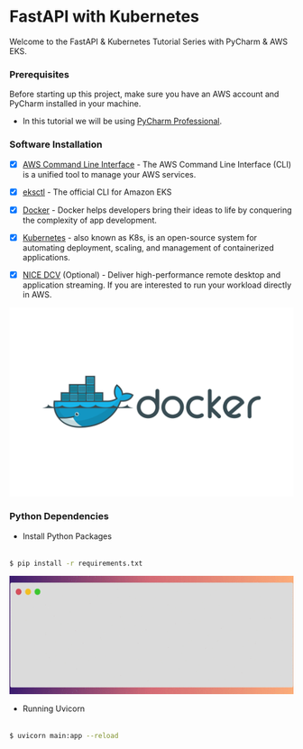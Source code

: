 # FastAPI with Kubernetes

Welcome to the FastAPI & Kubernetes Tutorial Series with PyCharm & AWS EKS.

### Prerequisites 

Before starting up this project, make sure you have an AWS account and 
PyCharm installed in your machine.

* In this tutorial we will be using [PyCharm Professional](https://www.jetbrains.com/pycharm/).


### Software Installation

- [x] [AWS Command Line Interface](https://aws.amazon.com/cli/) - The AWS Command Line Interface (CLI) is a unified tool to manage your AWS services.


- [x] [eksctl](https://eksctl.io/) - The official CLI for Amazon EKS


- [x] [Docker](https://www.docker.com/) - Docker helps developers bring their ideas to life by conquering the complexity of app development.


- [x] [Kubernetes](https://kubernetes.io/) - also known as K8s, is an 
 open-source system for automating deployment, scaling, and management of containerized applications.


- [x] [NICE DCV](https://www.nice-dcv.com/) (Optional) - Deliver high-performance remote desktop and application streaming. If 
you are interested to run your workload directly in AWS.

![k8s](./docs/images/docker.svg)

### Python Dependencies

- Install Python Packages

```bash

$ pip install -r requirements.txt

```

![requirements-install](./docs/images/requirements.gif)

- Running Uvicorn

```bash

$ uvicorn main:app --reload

```